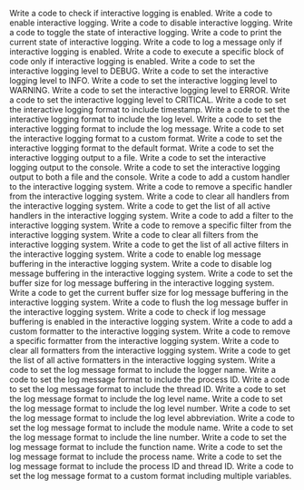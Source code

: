 Write a code to check if interactive logging is enabled.
Write a code to enable interactive logging.
Write a code to disable interactive logging.
Write a code to toggle the state of interactive logging.
Write a code to print the current state of interactive logging.
Write a code to log a message only if interactive logging is enabled.
Write a code to execute a specific block of code only if interactive logging is enabled.
Write a code to set the interactive logging level to DEBUG.
Write a code to set the interactive logging level to INFO.
Write a code to set the interactive logging level to WARNING.
Write a code to set the interactive logging level to ERROR.
Write a code to set the interactive logging level to CRITICAL.
Write a code to set the interactive logging format to include timestamp.
Write a code to set the interactive logging format to include the log level.
Write a code to set the interactive logging format to include the log message.
Write a code to set the interactive logging format to a custom format.
Write a code to set the interactive logging format to the default format.
Write a code to set the interactive logging output to a file.
Write a code to set the interactive logging output to the console.
Write a code to set the interactive logging output to both a file and the console.
Write a code to add a custom handler to the interactive logging system.
Write a code to remove a specific handler from the interactive logging system.
Write a code to clear all handlers from the interactive logging system.
Write a code to get the list of all active handlers in the interactive logging system.
Write a code to add a filter to the interactive logging system.
Write a code to remove a specific filter from the interactive logging system.
Write a code to clear all filters from the interactive logging system.
Write a code to get the list of all active filters in the interactive logging system.
Write a code to enable log message buffering in the interactive logging system.
Write a code to disable log message buffering in the interactive logging system.
Write a code to set the buffer size for log message buffering in the interactive logging system.
Write a code to get the current buffer size for log message buffering in the interactive logging system.
Write a code to flush the log message buffer in the interactive logging system.
Write a code to check if log message buffering is enabled in the interactive logging system.
Write a code to add a custom formatter to the interactive logging system.
Write a code to remove a specific formatter from the interactive logging system.
Write a code to clear all formatters from the interactive logging system.
Write a code to get the list of all active formatters in the interactive logging system.
Write a code to set the log message format to include the logger name.
Write a code to set the log message format to include the process ID.
Write a code to set the log message format to include the thread ID.
Write a code to set the log message format to include the log level name.
Write a code to set the log message format to include the log level number.
Write a code to set the log message format to include the log level abbreviation.
Write a code to set the log message format to include the module name.
Write a code to set the log message format to include the line number.
Write a code to set the log message format to include the function name.
Write a code to set the log message format to include the process name.
Write a code to set the log message format to include the process ID and thread ID.
Write a code to set the log message format to a custom format including multiple variables.